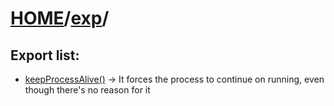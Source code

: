 # [HOME](../home.md)/[exp](./index.md)/

## Export list:

* [keepProcessAlive()](./exp/keepProcessAlive.md) -> It forces the process to continue on running, even though there's no reason for it
